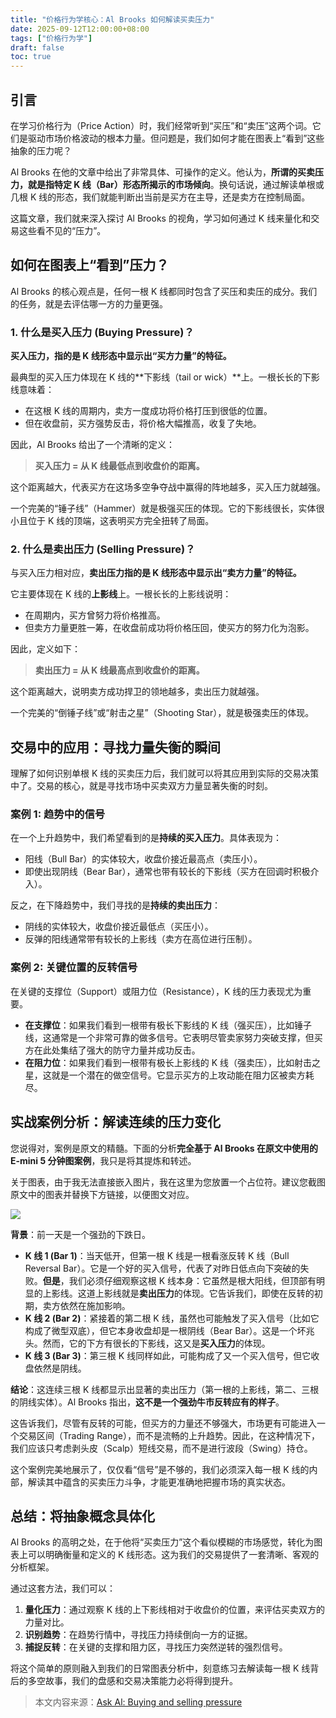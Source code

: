 ```yaml
---
title: "价格行为学核心：Al Brooks 如何解读买卖压力"
date: 2025-09-12T12:00:00+08:00
tags: ["价格行为学"]
draft: false
toc: true
---
```



## 引言

在学习价格行为（Price Action）时，我们经常听到“买压”和“卖压”这两个词。它们是驱动市场价格波动的根本力量。但问题是，我们如何才能在图表上“看到”这些抽象的压力呢？

Al Brooks 在他的文章中给出了非常具体、可操作的定义。他认为，**所谓的买卖压力，就是指特定 K 线（Bar）形态所揭示的市场倾向**。换句话说，通过解读单根或几根 K 线的形态，我们就能判断出当前是买方在主导，还是卖方在控制局面。

这篇文章，我们就来深入探讨 Al Brooks 的视角，学习如何通过 K 线来量化和交易这些看不见的“压力”。

<!--more-->

## 如何在图表上“看到”压力？

Al Brooks 的核心观点是，任何一根 K 线都同时包含了买压和卖压的成分。我们的任务，就是去评估哪一方的力量更强。

### 1. 什么是买入压力 (Buying Pressure)？

**买入压力，指的是 K 线形态中显示出“买方力量”的特征。**

最典型的买入压力体现在 K 线的**下影线（tail or wick）**上。一根长长的下影线意味着：
- 在这根 K 线的周期内，卖方一度成功将价格打压到很低的位置。
- 但在收盘前，买方强势反击，将价格大幅推高，收复了失地。

因此，Al Brooks 给出了一个清晰的定义：
> **买入压力 = 从 K 线最低点到收盘价的距离。**

这个距离越大，代表买方在这场多空争夺战中赢得的阵地越多，买入压力就越强。

一个完美的“锤子线”（Hammer）就是极强买压的体现。它的下影线很长，实体很小且位于 K 线的顶端，这表明买方完全扭转了局面。

### 2. 什么是卖出压力 (Selling Pressure)？

与买入压力相对应，**卖出压力指的是 K 线形态中显示出“卖方力量”的特征。**

它主要体现在 K 线的**上影线**上。一根长长的上影线说明：
- 在周期内，买方曾努力将价格推高。
- 但卖方力量更胜一筹，在收盘前成功将价格压回，使买方的努力化为泡影。

因此，定义如下：
> **卖出压力 = 从 K 线最高点到收盘价的距离。**

这个距离越大，说明卖方成功捍卫的领地越多，卖出压力就越强。

一个完美的“倒锤子线”或“射击之星”（Shooting Star），就是极强卖压的体现。

## 交易中的应用：寻找力量失衡的瞬间

理解了如何识别单根 K 线的买卖压力后，我们就可以将其应用到实际的交易决策中了。交易的核心，就是寻找市场中买卖双方力量显著失衡的时刻。

### 案例 1: 趋势中的信号

在一个上升趋势中，我们希望看到的是**持续的买入压力**。具体表现为：
- 阳线（Bull Bar）的实体较大，收盘价接近最高点（卖压小）。
- 即使出现阴线（Bear Bar），通常也带有较长的下影线（买方在回调时积极介入）。

反之，在下降趋势中，我们寻找的是**持续的卖出压力**：
- 阴线的实体较大，收盘价接近最低点（买压小）。
- 反弹的阳线通常带有较长的上影线（卖方在高位进行压制）。

### 案例 2: 关键位置的反转信号

在关键的支撑位（Support）或阻力位（Resistance），K 线的压力表现尤为重要。

- **在支撑位**：如果我们看到一根带有极长下影线的 K 线（强买压），比如锤子线，这通常是一个非常可靠的做多信号。它表明尽管卖家努力突破支撑，但买方在此处集结了强大的防守力量并成功反击。
- **在阻力位**：如果我们看到一根带有极长上影线的 K 线（强卖压），比如射击之星，这就是一个潜在的做空信号。它显示买方的上攻动能在阻力区被卖方耗尽。

## 实战案例分析：解读连续的压力变化

您说得对，案例是原文的精髓。下面的分析**完全基于 Al Brooks 在原文中使用的 E-mini 5 分钟图案例**，我只是将其提炼和转述。

关于图表，由于我无法直接嵌入图片，我在这里为您放置一个占位符。建议您截图原文中的图表并替换下方链接，以便图文对应。

![](https://img.forecho.com/WWTruG.png)

**背景**：前一天是一个强劲的下跌日。

-   **K 线 1 (Bar 1)**：当天低开，但第一根 K 线是一根看涨反转 K 线（Bull Reversal Bar）。它是一个好的买入信号，代表了对昨日低点向下突破的失败。**但是**，我们必须仔细观察这根 K 线本身：它虽然是根大阳线，但顶部有明显的上影线。这道上影线就是**卖出压力**的体现。它告诉我们，即使在反转的初期，卖方依然在施加影响。
-   **K 线 2 (Bar 2)**：紧接着的第二根 K 线，虽然也可能触发了买入信号（比如它构成了微型双底），但它本身收盘却是一根阴线（Bear Bar）。这是一个坏兆头。然而，它的下方有很长的下影线，这又是**买入压力**的体现。
-   **K 线 3 (Bar 3)**：第三根 K 线同样如此，可能构成了又一个买入信号，但它收盘依然是阴线。

**结论**：这连续三根 K 线都显示出显著的卖出压力（第一根的上影线，第二、三根的阴线实体）。Al Brooks 指出，**这不是一个强劲牛市反转应有的样子**。

这告诉我们，尽管有反转的可能，但买方的力量还不够强大，市场更有可能进入一个交易区间（Trading Range），而不是流畅的上升趋势。因此，在这种情况下，我们应该只考虑剥头皮（Scalp）短线交易，而不是进行波段（Swing）持仓。

这个案例完美地展示了，仅仅看“信号”是不够的，我们必须深入每一根 K 线的内部，解读其中蕴含的买卖压力斗争，才能更准确地把握市场的真实状态。

## 总结：将抽象概念具体化

Al Brooks 的高明之处，在于他将“买卖压力”这个看似模糊的市场感觉，转化为图表上可以明确衡量和定义的 K 线形态。这为我们的交易提供了一套清晰、客观的分析框架。

通过这套方法，我们可以：
1.  **量化压力**：通过观察 K 线的上下影线相对于收盘价的位置，来评估买卖双方的力量对比。
2.  **识别趋势**：在趋势行情中，寻找压力持续倒向一方的证据。
3.  **捕捉反转**：在关键的支撑和阻力区，寻找压力突然逆转的强烈信号。

将这个简单的原则融入到我们的日常图表分析中，刻意练习去解读每一根 K 线背后的多空故事，我们的盘感和交易决策能力必将得到提升。

> 本文内容来源：[Ask Al: Buying and selling pressure](https://www.brookstradingcourse.com/ask-al/trading-buying-selling-pressure/)
